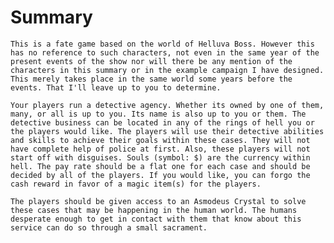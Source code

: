 # Summary

    This is a fate game based on the world of Helluva Boss. However this has no reference to such characters, not even in the same year of the present events of the show nor will there be any mention of the characters in this summary or in the example campaign I have designed. This merely takes place in the same world some years before the events. That I'll leave up to you to determine.
 
    Your players run a detective agency. Whether its owned by one of them, many, or all is up to you. Its name is also up to you or them. The detective business can be located in any of the rings of hell you or the players would like. The players will use their detective abilities and skills to achieve their goals within these cases. They will not have complete help of police at first. Also, these players will not start off with disguises. Souls (symbol: $) are the currency within hell. The pay rate should be a flat one for each case and should be decided by all of the players. If you would like, you can forgo the cash reward in favor of a magic item(s) for the players.

    The players should be given access to an Asmodeus Crystal to solve these cases that may be happening in the human world. The humans desperate enough to get in contact with them that know about this service can do so through a small sacrament.
